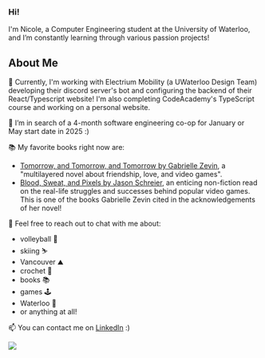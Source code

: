 ### Hi!
I'm Nicole, a Computer Engineering student at the University of Waterloo, and I’m constantly learning through various passion projects! 

## About Me

🌱 Currently, I'm working with Electrium Mobility (a UWaterloo Design Team) developing their discord server's bot and configuring the backend of their React/Typescript website! I'm also completing CodeAcademy's TypeScript course and working on a personal website.

🔭 I’m in search of a 4-month software engineering co-op for January or May start date in 2025 :)

📚 My favorite books right now are: <br>
- <a href="https://www.goodreads.com/book/show/58784475-tomorrow-and-tomorrow-and-tomorrow">Tomorrow, and Tomorrow, and Tomorrow by Gabrielle Zevin</a>, a "multilayered novel about friendship, love, and video games". <br>
- <a href="https://www.goodreads.com/book/show/34376766-blood-sweat-and-pixels?from_search=true&from_srp=true&qid=3qlFXQtbtg&rank=1">Blood, Sweat, and Pixels by Jason Schreier</a>, an enticing non-fiction read on the real-life struggles and successes behind popular video games. This is one of the books Gabrielle Zevin cited in the acknowledgements of her novel!

💬 Feel free to reach out to chat with me about:
- volleyball 🏐
- skiing ⛷
- Vancouver ⛰️
- crochet 🧶
- books 📚
- games 🕹️
- Waterloo 🦢
- or anything at all!

📫 You can contact me on <a href="https://www.linkedin.com/in/nlchung/"> LinkedIn</a> :)

<!--
**nlchung/nlchung** is a ✨ _special_ ✨ repository because its `README.md` (this file) appears on your GitHub profile.

Here are some ideas to get you started:

- 🔭 I’m currently working on ...
- 🌱 I’m currently learning ...
- 👯 I’m looking to collaborate on ...
- 🤔 I’m looking for help with ...
- 💬 Ask me about ...
- 📫 How to reach me: ...
- 😄 Pronouns: ...
- ⚡ Fun fact: ...
-->
![](https://komarev.com/ghpvc/?username=nlchung&color=f5baf0)
